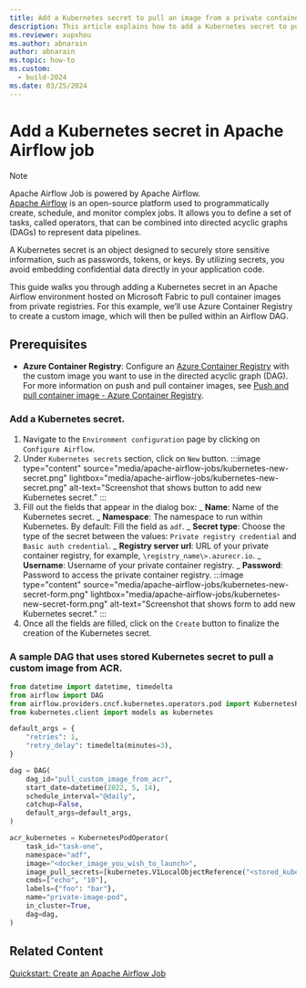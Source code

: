 ```yaml
---
title: Add a Kubernetes secret to pull an image from a private container registry
description: This article explains how to add a Kubernetes secret to pull container image from a private container registry.
ms.reviewer: xupxhou
ms.author: abnarain
author: abnarain
ms.topic: how-to
ms.custom:
  - build-2024
ms.date: 03/25/2024
---
```


# Add a Kubernetes secret in Apache Airflow job

> [!NOTE]
> Apache Airflow Job is powered by Apache Airflow.</br>[Apache Airflow](https://airflow.apache.org/) is an open-source platform used to programmatically create, schedule, and monitor complex jobs. It allows you to define a set of tasks, called operators, that can be combined into directed acyclic graphs (DAGs) to represent data pipelines.

A Kubernetes secret is an object designed to securely store sensitive information, such as passwords, tokens, or keys. By utilizing secrets, you avoid embedding confidential data directly in your application code.

This guide walks you through adding a Kubernetes secret in an Apache Airflow environment hosted on Microsoft Fabric to pull container images from private registries. For this example, we’ll use Azure Container Registry to create a custom image, which will then be pulled within an Airflow DAG.

## Prerequisites

- **Azure Container Registry**: Configure an [Azure Container Registry](/azure/container-registry/container-registry-get-started-portal?tabs=azure-cli) with the custom image you want to use in the directed acyclic graph (DAG). For more information on push and pull container images, see [Push and pull container image - Azure Container Registry](/azure/container-registry/container-registry-get-started-docker-cli?tabs=azure-cli).

### Add a Kubernetes secret.

1. Navigate to the `Environment configuration` page by clicking on `Configure Airflow`.
2. Under `Kubernetes secrets` section, click on `New` button.
   :::image type="content" source="media/apache-airflow-jobs/kubernetes-new-secret.png" lightbox="media/apache-airflow-jobs/kubernetes-new-secret.png" alt-text="Screenshot that shows button to add new Kubernetes secret." :::
3. Fill out the fields that appear in the dialog box:
   _ <strong>Name</strong>: Name of the Kubernetes secret.
   _ <strong>Namespace</strong>: The namespace to run within Kubernetes. By default: Fill the field as `adf`.
   _ <strong>Secret type</strong>: Choose the type of the secret between the values: `Private registry credential` and `Basic auth credential`.
   _ <strong>Registry server url</strong>: URL of your private container registry, for example, `\registry_name\>.azurecr.io`.
   _ <strong>Username</strong>: Username of your private container registry.
   _ <strong>Password</strong>: Password to access the private container registry.
   :::image type="content" source="media/apache-airflow-jobs/kubernetes-new-secret-form.png" lightbox="media/apache-airflow-jobs/kubernetes-new-secret-form.png" alt-text="Screenshot that shows form to add new Kubernetes secret." :::
4. Once all the fields are filled, click on the `Create` button to finalize the creation of the Kubernetes secret.

### A sample DAG that uses stored Kubernetes secret to pull a custom image from ACR.

```python
from datetime import datetime, timedelta
from airflow import DAG
from airflow.providers.cncf.kubernetes.operators.pod import KubernetesPodOperator
from kubernetes.client import models as kubernetes

default_args = {
    "retries": 1,
    "retry_delay": timedelta(minutes=3),
}

dag = DAG(
    dag_id="pull_custom_image_from_acr",
    start_date=datetime(2022, 5, 14),
    schedule_interval="@daily",
    catchup=False,
    default_args=default_args,
)

acr_kubernetes = KubernetesPodOperator(
    task_id="task-one",
    namespace="adf",
    image="<docker_image_you_wish_to_launch>",
    image_pull_secrets=[kubernetes.V1LocalObjectReference("<stored_kubernetes_password")],
    cmds=["echo", "10"],
    labels={"foo": "bar"},
    name="private-image-pod",
    in_cluster=True,
    dag=dag,
)
```

## Related Content

[Quickstart: Create an Apache Airflow Job](../data-factory/create-apache-airflow-jobs.md)
